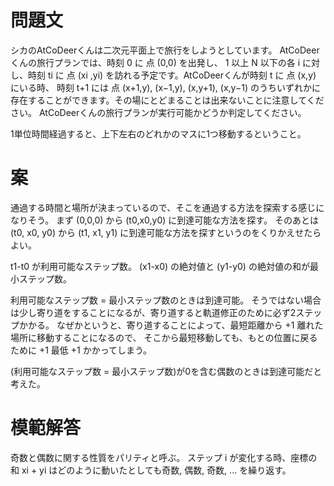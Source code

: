 # 問題文

シカのAtCoDeerくんは二次元平面上で旅行をしようとしています。 AtCoDeerくんの旅行プランでは、時刻 0 に 点 (0,0) を出発し、 1 以上 N 以下の各 i に対し、時刻 ti に 点 (xi ,yi) を訪れる予定です。AtCoDeerくんが時刻 t に 点 (x,y) にいる時、 時刻 t+1 には 点 (x+1,y), (x−1,y), (x,y+1), (x,y−1) のうちいずれかに存在することができます。その場にとどまることは出来ないことに注意してください。 AtCoDeerくんの旅行プランが実行可能かどうか判定してください。

1単位時間経過すると、上下左右のどれかのマスに1つ移動するということ。

# 案

通過する時間と場所が決まっているので、そこを通過する方法を探索する感じになりそう。
まず (0,0,0) から (t0,x0,y0) に到達可能な方法を探す。
そのあとは (t0, x0, y0) から (t1, x1, y1) に到達可能な方法を探すというのをくりかえせたらよい。

t1-t0 が利用可能なステップ数。
(x1-x0) の絶対値と (y1-y0) の絶対値の和が最小ステップ数。

利用可能なステップ数 = 最小ステップ数のときは到達可能。
そうではない場合は少し寄り道をすることになるが、寄り道すると軌道修正のために必ず2ステップかかる。
なぜかというと、寄り道することによって、最短距離から +1 離れた場所に移動することになるので、
そこから最短移動しても、もとの位置に戻るために +1 最低 +1 かかってしまう。

(利用可能なステップ数 = 最小ステップ数)が0を含む偶数のときは到達可能だと考えた。

# 模範解答

奇数と偶数に関する性質をパリティと呼ぶ。
ステップ i が変化する時、座標の和 xi + yi はどのように動いたとしても奇数, 偶数, 奇数, ... を繰り返す。

